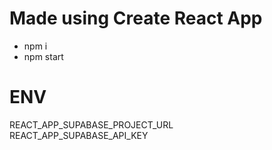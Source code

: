 # Made using Create React App
- npm i
- npm start

# ENV

REACT_APP_SUPABASE_PROJECT_URL  
REACT_APP_SUPABASE_API_KEY
